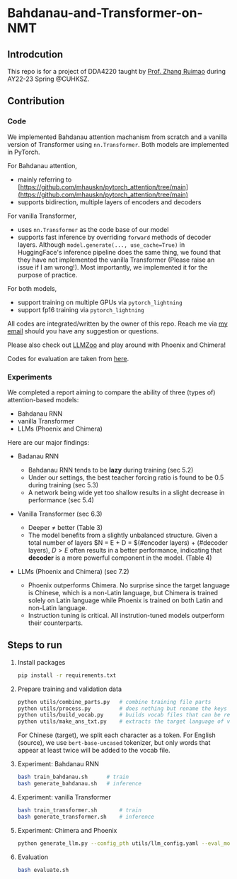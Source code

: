 # Bahdanau-and-Transformer-on-NMT

## Introdcution
This repo is for a project of DDA4220 taught by <a href="http://www.zhangruimao.site/" target="_blank">Prof. Zhang Ruimao</a> during AY22-23 Spring @CUHKSZ.

<!-- [Prof. Zhang Ruimao](http://www.zhangruimao.site/) during AY22-23 Spring @CUHKSZ.  -->

## Contribution
### Code
We implemented Bahdanau attention machanism from scratch and a vanilla version of Transformer using `nn.Transformer`. Both models are implemented in PyTorch.

For Bahdanau attention, 
* mainly referring to [https://github.com/mhauskn/pytorch_attention/tree/main](https://github.com/mhauskn/pytorch_attention/tree/main)
* supports bidirection, multiple layers of encoders and decoders

For vanilla Transformer,
* uses `nn.Transformer` as the code base of our model
* supports fast inference by overriding `forward` methods of decoder layers. Although `model.generate(..., use_cache=True)` in HuggingFace's inference pipeline does the same thing, we found that they have not implemented the vanilla Transformer (Please raise an issue if I am wrong!). Most importantly, we implemented it for the purpose of practice.

For both models,
* support training on multiple GPUs via `pytorch_lightning`
* support fp16 training via `pytorch_lightning`
 
All codes are integrated/written by the owner of this repo. Reach me via [my email](mailto:guimingchen@link.cuhk.edu.cn) should you have any suggestion or questions.

Please also check out [LLMZoo](https://github.com/FreedomIntelligence/LLMZoo/tree/main) and play around with Phoenix and Chimera!

Codes for evaluation are taken from [here](https://github.com/mjpost/sacrebleu).

### Experiments
We completed a report aiming to compare the ability of three (types of) attention-based models:
* Bahdanau RNN
* vanilla Transformer
* LLMs (Phoenix and Chimera)

Here are our major findings:
- Badanau RNN
	- Bahdanau RNN tends to be **lazy** during training (sec 5.2)
	- Under our settings, the best teacher forcing ratio is found to be 0.5 during training (sec 5.3)
	- A network being wide yet too shallow results in a slight decrease in performance (sec 5.4)

- Vanilla Transformer (sec 6.3)
	- Deeper ≠ better (Table 3)
	- The model benefits from a slightly unbalanced structure. Given a total number of layers $N = E + D = $(\#encoder layers) + (\#decoder layers), $D>E$ often results in a better performance, indicating that **decoder** is a more powerful component in the model. (Table 4)

- LLMs (Phoenix and Chimera) (sec 7.2)
	- Phoenix outperforms Chimera. No surprise since the target language is Chinese, which is a non-Latin language, but Chimera is trained solely on Latin language while Phoenix is trained on both Latin and non-Latin language. 
	- Instruction tuning is critical. All instrution-tuned models outperform their counterparts.



## Steps to run

1. Install packages
    ```bash
    pip install -r requirements.txt
    ```

2. Prepare training and validation data
    ```bash
    python utils/combine_parts.py   # combine training file parts
    python utils/process.py		    # does nothing but rename the keys in the json files
    python utils/build_vocab.py		# builds vocab files that can be reused
    python utils/make_ans_txt.py	# extracts the target language of validation dataset and stores it in the format that is required by the evaluation part.
    ```
    For Chinese (target), we split each character as a token. For English (source), we use `bert-base-uncased` tokenizer, but only words that appear at least twice will be added to the vocab file. 


3. Experiment: Bahdanau RNN
    ```bash
    bash train_bahdanau.sh      # train
    bash generate_bahdanau.sh   # inference  
    ```


4. Experiment: vanilla Transformer
    ```bash
    bash train_transformer.sh       # train
    bash generate_transformer.sh    # inference
    ```

5. Experiment: Chimera and Phoenix
    ```bash
    python generate_llm.py --config_pth utils/llm_config.yaml --eval_models chimera-chat-7b chimera-inst-chat-7b chimera-chat-13b phoenix-chat-7b phoenix-inst-chat-7b chimera-inst-chat-13b
    ```

5. Evaluation
    ```bash
    bash evaluate.sh
    ```
